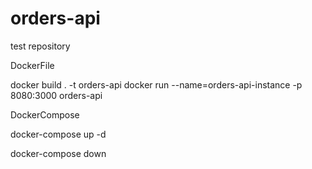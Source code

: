 # orders-api
test repository


DockerFile

docker build . -t orders-api
docker run --name=orders-api-instance -p 8080:3000 orders-api

DockerCompose

docker-compose up -d 

docker-compose down